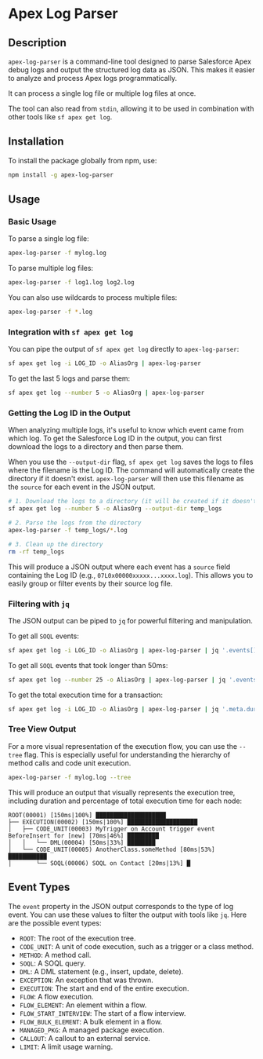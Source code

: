 # Apex Log Parser

## Description

`apex-log-parser` is a command-line tool designed to parse Salesforce Apex debug logs and output the structured log data as JSON. This makes it easier to analyze and process Apex logs programmatically.

It can process a single log file or multiple log files at once. 

The tool can also read from `stdin`, allowing it to be used in combination with other tools like `sf apex get log`. 

## Installation

To install the package globally from npm, use:

```bash
npm install -g apex-log-parser
```

## Usage

### Basic Usage

To parse a single log file:

```bash
apex-log-parser -f mylog.log
```

To parse multiple log files:

```bash
apex-log-parser -f log1.log log2.log
```

You can also use wildcards to process multiple files:

```bash
apex-log-parser -f *.log
```

### Integration with `sf apex get log`

You can pipe the output of `sf apex get log` directly to `apex-log-parser`:

```bash
sf apex get log -i LOG_ID -o AliasOrg | apex-log-parser
```

To get the last 5 logs and parse them:

```bash
sf apex get log --number 5 -o AliasOrg | apex-log-parser
```

### Getting the Log ID in the Output

When analyzing multiple logs, it's useful to know which event came from which log. To get the Salesforce Log ID in the output, you can first download the logs to a directory and then parse them.

When you use the `--output-dir` flag, `sf apex get log` saves the logs to files where the filename is the Log ID. The command will automatically create the directory if it doesn't exist. `apex-log-parser` will then use this filename as the `source` for each event in the JSON output.

```bash
# 1. Download the logs to a directory (it will be created if it doesn't exist)
sf apex get log --number 5 -o AliasOrg --output-dir temp_logs

# 2. Parse the logs from the directory
apex-log-parser -f temp_logs/*.log

# 3. Clean up the directory
rm -rf temp_logs
```

This will produce a JSON output where each event has a `source` field containing the Log ID (e.g., `07L0x00000xxxxx...xxxx.log`). This allows you to easily group or filter events by their source log file.

### Filtering with `jq`

The JSON output can be piped to `jq` for powerful filtering and manipulation.

To get all `SOQL` events:

```bash
sf apex get log -i LOG_ID -o AliasOrg | apex-log-parser | jq '.events[] | select(.event === "SOQL")'
```

To get all `SOQL` events that took longer than 50ms:

```bash
sf apex get log --number 25 -o AliasOrg | apex-log-parser | jq '.events[] | select(.event === "SOQL" and .duration.total > 50)'
```

To get the total execution time for a transaction:

```bash
sf apex get log -i LOG_ID -o AliasOrg | apex-log-parser | jq '.meta.durationMs'
```

### Tree View Output

For a more visual representation of the execution flow, you can use the `--tree` flag. This is especially useful for understanding the hierarchy of method calls and code unit execution.

```bash
apex-log-parser -f mylog.log --tree
```

This will produce an output that visually represents the execution tree, including duration and percentage of total execution time for each node:

```
ROOT(00001) [150ms|100%] ████████████████████
├── EXECUTION(00002) [150ms|100%] ████████████████████
│   ├── CODE_UNIT(00003) MyTrigger on Account trigger event BeforeInsert for [new] [70ms|46%] █████████
│   │   └── DML(00004) [50ms|33%] ████████
│   └── CODE_UNIT(00005) AnotherClass.someMethod [80ms|53%] ███████████
│       └── SOQL(00006) SOQL on Contact [20ms|13%] █
```

## Event Types

The `event` property in the JSON output corresponds to the type of log event. You can use these values to filter the output with tools like `jq`. Here are the possible event types:

*   `ROOT`: The root of the execution tree.
*   `CODE_UNIT`: A unit of code execution, such as a trigger or a class method.
*   `METHOD`: A method call.
*   `SOQL`: A SOQL query.
*   `DML`: A DML statement (e.g., insert, update, delete).
*   `EXCEPTION`: An exception that was thrown.
*   `EXECUTION`: The start and end of the entire execution.
*   `FLOW`: A flow execution.
*   `FLOW_ELEMENT`: An element within a flow.
*   `FLOW_START_INTERVIEW`: The start of a flow interview.
*   `FLOW_BULK_ELEMENT`: A bulk element in a flow.
*   `MANAGED_PKG`: A managed package execution.
*   `CALLOUT`: A callout to an external service.
*   `LIMIT`: A limit usage warning.
